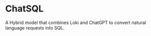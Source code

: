 # ChatSQL
A Hybrid model that combines Loki and ChatGPT to convert natural language requests into SQL.
